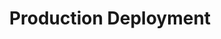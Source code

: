 ---
title: Production Deployment
description: Welcome to Vue JS, a framework that helps you build better user interfaces.
---